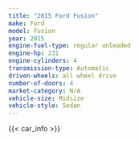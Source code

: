 ```yaml
---
title: "2015 Ford Fusion"
make: Ford
model: Fusion
year: 2015
engine-fuel-type: regular unleaded
engine-hp: 231
engine-cylinders: 4
transmission-type: Automatic
driven-wheels: all wheel drive
number-of-doors: 4
market-category: N/A
vehicle-size: Midsize
vehicle-style: Sedan
---
```


{{< car_info >}}
